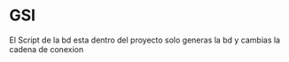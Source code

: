 # GSI

El Script de la bd esta dentro del proyecto solo generas la bd y cambias la cadena de conexion
